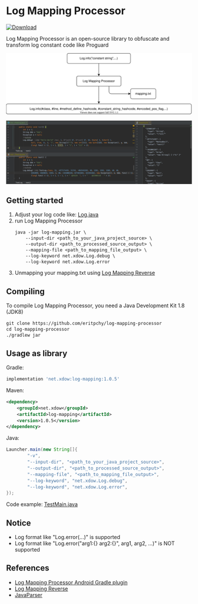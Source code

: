 # Log Mapping Processor
[ ![Download](https://api.bintray.com/packages/xscript/maven/log-mapping/images/download.svg?version=latest) ](https://bintray.com/xscript/maven/log-mapping)

Log Mapping Processor is an open-source library to obfuscate and transform log constant code like Proguard

<p align="center">
    <img src="https://github.com/eritpchy/log-mapping-processor/raw/master/files/diagram.svg">
</p>

![sample](files/sample.png)

## Getting started
1. Adjust your log code like: [Log.java](https://github.com/eritpchy/log-mapping-processor/blob/master/src/test/java/net/xdow/logmapping/test/Log.java)
2. run Log Mapping Processor
    ```shell script
    java -jar log-mapping.jar \
        --input-dir <path_to_your_java_project_source> \
        --output-dir <path_to_processed_source_output> \
        --mapping-file <path_to_mapping_file_output> \
        --log-keyword net.xdow.Log.debug \
        --log-keyword net.xdow.Log.error
    ```
3. Unmapping your mapping.txt using [Log Mapping Reverse](https://github.com/eritpchy/log-mapping-reverse)

## Compiling
To compile Log Mapping Processor, you need a Java Development Kit 1.8 (JDK8)
```shell script
git clone https://github.com/eritpchy/log-mapping-processor
cd log-mapping-processor
./gradlew jar
```

## Usage as library
Gradle:
```gradle
implementation 'net.xdow:log-mapping:1.0.5'
```

Maven:
```xml
<dependency>
    <groupId>net.xdow</groupId>
    <artifactId>log-mapping</artifactId>
    <version>1.0.5</version>
</dependency>
```

Java:
```java
Launcher.main(new String[]{
        "-v",
        "--input-dir", "<path_to_your_java_project_source>",
        "--output-dir", "<path_to_processed_source_output>",
        "--mapping-file", "<path_to_mapping_file_output>",
        "--log-keyword", "net.xdow.Log.debug",
        "--log-keyword", "net.xdow.Log.error",
});
```
Code example: [TestMain.java](https://github.com/eritpchy/log-mapping-processor/blob/master/src/test/java/net/xdow/logmapping/test/TestMain.java)

## Notice
- Log format like "Log.error(...)" is supported
- Log format like "Log.error("arg1:{} arg2:{}", arg1, arg2, ...)" is NOT supported


## References
- [Log Mapping Processor Android Gradle plugin](https://github.com/eritpchy/log-mapping-processor-android-gradle-plugin)
- [Log Mapping Reverse](https://github.com/eritpchy/log-mapping-reverse)
- [JavaParser](https://github.com/javaparser/javaparser)